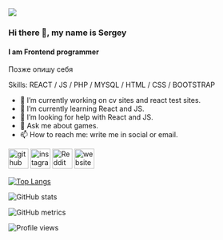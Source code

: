 <img src="https://capsule-render.vercel.app/api?type=cylinder&text=SniffRx&color=gradient&desc=REACT%20/%20JS%20/%20PHP%20/%20MYSQL%20/%20HTML%20/%20CSS%20/%20BOOTSTRAP&descAlignY=80&height=120&&fontAlignY=45"/>

### Hi there 👋, my name is Sergey
#### I am Frontend programmer
<!--![Суда вставить картинку]()-->
Позже опишу себя

Skills: REACT / JS / PHP / MYSQL / HTML / CSS / BOOTSTRAP
- 🔭 I’m currently working on cv sites and react test sites.
- 🌱 I’m currently learning React and JS.<!-- 👯 I’m looking to collaborate on ..-->
- 🤔 I’m looking for help with React and JS.
- 💬 Ask me about games.
- 📫 How to reach me: write me in social or email.


[<img src='https://cdn.jsdelivr.net/npm/simple-icons@3.0.1/icons/github.svg' alt='github' height='40'>](https://github.com/sniffrx)  [<img src='https://cdn.jsdelivr.net/npm/simple-icons@3.0.1/icons/instagram.svg' alt='instagram' height='40'>](https://www.instagram.com/sniffrx/)  [<img src='https://cdn.jsdelivr.net/npm/simple-icons@3.0.1/icons/reddit.svg' alt='Reddit' height='40'>](https://www.reddit.com/user/sniffrx)  [<img src='https://cdn.jsdelivr.net/npm/simple-icons@3.0.1/icons/icloud.svg' alt='website' height='40'>](fortik-studio.ru)  

[![Top Langs](https://github-readme-stats.vercel.app/api/top-langs/?username=sniffrx)](https://github.com/anuraghazra/github-readme-stats)

![GitHub stats](https://github-readme-stats.vercel.app/api?username=sniffrx&show_icons=true)  

![GitHub metrics](https://metrics.lecoq.io/sniffrx)  

![Profile views](https://gpvc.arturio.dev/sniffrx)  

<!--
**SniffRx/SniffRx** is a ✨ _special_ ✨ repository because its `README.md` (this file) appears on your GitHub profile.

Here are some ideas to get you started:

- 🔭 I’m currently working on ...
- 🌱 I’m currently learning ...
- 👯 I’m looking to collaborate on ...
- 🤔 I’m looking for help with ...
- 💬 Ask me about ...
- 📫 How to reach me: ...
- 😄 Pronouns: ...
- ⚡ Fun fact: ...
-->
